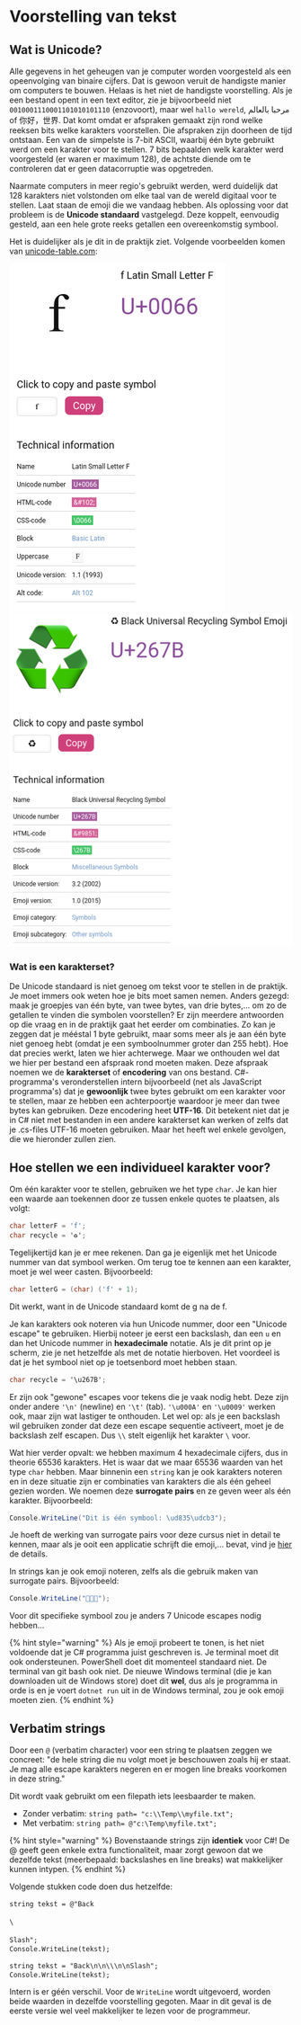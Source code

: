 # Voorstelling van tekst

## Wat is Unicode?

Alle gegevens in het geheugen van je computer worden voorgesteld als een opeenvolging van binaire cijfers. Dat is gewoon veruit de handigste manier om computers te bouwen. Helaas is het niet de handigste voorstelling. Als je een bestand opent in een text editor, zie je bijvoorbeeld niet `0010001110001101010101110` (enzovoort), maar wel `hallo wereld`, مرحبا بالعالم of 你好，世界. Dat komt omdat er afspraken gemaakt zijn rond welke reeksen bits welke karakters voorstellen. Die afspraken zijn doorheen de tijd ontstaan. Een van de simpelste is 7-bit ASCII, waarbij één byte gebruikt werd om een karakter voor te stellen. 7 bits bepaalden welk karakter werd voorgesteld (er waren er maximum 128), de achtste diende om te controleren dat er geen datacorruptie was opgetreden.

Naarmate computers in meer regio's gebruikt werden, werd duidelijk dat 128 karakters niet volstonden om elke taal van de wereld digitaal voor te stellen. Laat staan de emoji die we vandaag hebben. Als oplossing voor dat probleem is de **Unicode standaard** vastgelegd. Deze koppelt, eenvoudig gesteld, aan een hele grote reeks getallen een overeenkomstig symbool.

Het is duidelijker als je dit in de praktijk ziet. Volgende voorbeelden komen van [unicode-table.com](https://unicode-table.com):

![De letter f is symbool nummer 102. Dit is omdat het "Unicode number" hexadecimaal wordt uitgedrukt. De HTML-code is decimaal.](<../../.gitbook/assets/Screenshot from 2021-12-04 13-07-45.png>) ![Het symbool voor recyclage is symbool nummer 9851. Zelfde uitleg als voor de letter f.](<../../.gitbook/assets/Screenshot from 2021-12-04 13-09-17.png>)

### Wat is een karakterset?

De Unicode standaard is niet genoeg om tekst voor te stellen in de praktijk. Je moet immers ook weten hoe je bits moet samen nemen. Anders gezegd: maak je groepjes van één byte, van twee bytes, van drie bytes,... om zo de getallen te vinden die symbolen voorstellen? Er zijn meerdere antwoorden op die vraag en in de praktijk gaat het eerder om combinaties. Zo kan je zeggen dat je mééstal 1 byte gebruikt, maar soms meer als je aan één byte niet genoeg hebt (omdat je een symboolnummer groter dan 255 hebt). Hoe dat precies werkt, laten we hier achterwege. Maar we onthouden wel dat we hier per bestand een afspraak rond moeten maken. Deze afspraak noemen we de **karakterset** of **encodering** van ons bestand. C#-programma's veronderstellen intern bijvoorbeeld (net als JavaScript programma's) dat je **gewoonlijk** twee bytes gebruikt om een karakter voor te stellen, maar ze hebben een achterpoortje waardoor je meer dan twee bytes kan gebruiken. Deze encodering heet **UTF-16**. Dit betekent niet dat je in C# niet met bestanden in een andere karakterset kan werken of zelfs dat je .cs-files UTF-16 moeten gebruiken. Maar het heeft wel enkele gevolgen, die we hieronder zullen zien.

## Hoe stellen we een individueel karakter voor?

Om één karakter voor te stellen, gebruiken we het type `char`. Je kan hier een waarde aan toekennen door ze tussen enkele quotes te plaatsen, als volgt:

```csharp
char letterF = 'f';
char recycle = '♻';
```

Tegelijkertijd kan je er mee rekenen. Dan ga je eigenlijk met het Unicode nummer van dat symbool werken. Om terug toe te kennen aan een karakter, moet je wel weer casten. Bijvoorbeeld:

```csharp
char letterG = (char) ('f' + 1);
```

Dit werkt, want in de Unicode standaard komt de g na de f.

Je kan karakters ook noteren via hun Unicode nummer, door een "Unicode escape" te gebruiken. Hierbij noteer je eerst een backslash, dan een `u` en dan het Unicode nummer in **hexadecimale** notatie. Als je dit print op je scherm, zie je net hetzelfde als met de notatie hierboven. Het voordeel is dat je het symbool niet op je toetsenbord moet hebben staan.

```csharp
char recycle = '\u267B';
```

Er zijn ook "gewone" escapes voor tekens die je vaak nodig hebt. Deze zijn onder andere `'\n'` (newline) en `'\t'` (tab). `'\u000A'` en `'\u0009'` werken ook, maar zijn wat lastiger te onthouden. Let wel op: als je een backslash wil gebruiken zonder dat deze een escape sequentie activeert, moet je de backslash zelf escapen. Dus `\\` stelt eigenlijk het karakter `\` voor.

Wat hier verder opvalt: we hebben maximum 4 hexadecimale cijfers, dus in theorie 65536 karakters. Het is waar dat we maar 65536 waarden van het type `char` hebben. Maar binnenin een `string` kan je ook karakters noteren en in deze situatie zijn er combinaties van karakters die als één geheel gezien worden. We noemen deze **surrogate pairs** en ze geven weer als één karakter. Bijvoorbeeld:

```csharp
Console.WriteLine("Dit is één symbool: \ud835\udcb3");
```

Je hoeft de werking van surrogate pairs voor deze cursus niet in detail te kennen, maar als je ooit een applicatie schrijft die emoji,... bevat, vind je [hier](https://docs.microsoft.com/en-us/dotnet/standard/base-types/character-encoding-introduction) de details.

In strings kan je ook emoji noteren, zelfs als die gebruik maken van surrogate pairs. Bijvoorbeeld:

```csharp
Console.WriteLine("👩🏽‍🚒");
```

Voor dit specifieke symbool zou je anders 7 Unicode escapes nodig hebben...

{% hint style="warning" %}
Als je emoji probeert te tonen, is het niet voldoende dat je C# programma juist geschreven is. Je terminal moet dit ook ondersteunen. PowerShell doet dit momenteel standaard niet. De terminal van git bash ook niet. De nieuwe Windows terminal (die je kan downloaden uit de Windows store) doet dit **wel**, dus als je programma in orde is en je voert `dotnet run` uit in de Windows terminal, zou je ook emoji moeten zien.
{% endhint %}

## Verbatim strings

Door een `@` (verbatim character) voor een string te plaatsen zeggen we concreet: "de hele string die nu volgt moet je beschouwen zoals hij er staat. Je mag alle escape karakters negeren en er mogen line breaks voorkomen in deze string."

Dit wordt vaak gebruikt om een filepath iets leesbaarder te maken.

* Zonder verbatim: `string path= "c:\\Temp\\myfile.txt";`
* Met verbatim: `string path= @"c:\Temp\myfile.txt";`

{% hint style="warning" %}
Bovenstaande strings zijn **identiek** voor C#! De @ geeft geen enkele extra functionaliteit, maar zorgt gewoon dat we dezelfde tekst (meerbepaald: backslashes en line breaks) wat makkelijker kunnen intypen.
{% endhint %}

Volgende stukken code doen dus hetzelfde:

```
string tekst = @"Back

\

Slash";
Console.WriteLine(tekst);
```

```
string tekst = "Back\n\n\\\n\nSlash";
Console.WriteLine(tekst);
```

Intern is er géén verschil. Voor de `WriteLine` wordt uitgevoerd, worden beide waarden in dezelfde voorstelling gegoten. Maar in dit geval is de eerste versie wel veel makkelijker te lezen voor de programmeur.
